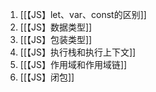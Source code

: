 1. [[【JS】let、var、const的区别]]
2. [[【JS】数据类型]]
3. [[【JS】包装类型]]
4. [[【JS】执行栈和执行上下文]]
5. [[【JS】作用域和作用域链]]
6. [[【JS】闭包]]

